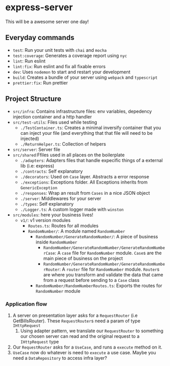 # express-server

This will be a awesome server one day!

## Everyday commands

- `test`: Run your unit tests with `chai` and `mocha`
- `test:coverage`: Generates a coverage report using `nyc`
- `lint`: Run eslint
- `lint:fix`: Run eslint and fix all fixable errors
- `dev`: Uses `nodemon` to start and restart your development
- `build`: Creates a bundle of your server using `webpack` and `typescript`
- `prettier:fix`: Run prettier

## Project Structure

- `src/infra`: Contains infrastructure files: env variables, depedency injection container and a http handler
- `src/test-utils`: Files used while testing
  - `./TestContainer.ts`: Creates a minimal inversify container that you can inject your file (and everything that that file will need to be injected)
  - `./ReturnHelper.ts`: Collection of helpers
- `src/server`: Server file
- `src/shared`:Ffiles used in all places on the boilerplate
  - `./adapters`: Adapters files that handle expecific things of a external lib (i.e: express)
  - `./contracts`: Self explanatory
  - `./decorators`: Used on `Case` layer. Abstracts a error response
  - `./exceptions`: Exceptions folder. All Exceptions inherits from `GenericException`
  - `./responses`: Wrap an result from `Cases` in a nice JSON object
  - `./server`: Middlewares for your server
  - `./types`: Self explanatory
  - `./Logger.ts`: A custom logger made with `winston`
- `src/modules`: here your business lives!
  - `v1/`: v1 version modules
    - `Routes.ts`: Routes for all modules
    - `RandomNumber/`: A module named `RandomNumber`
      - `RandomNumber/GenerateRandomNumber/`: A piece of business inside `RandomNumber`
        - `RandomNumber/GenerateRandomNumber/GenerateRandomNumberCase`: A `case` file for `RandomNumber` module. `Case`s are the main piece of business on the project
        - `RandomNumber/GenerateRandomNumber/GenerateRandomNumberRouter`: A `router` file for `RandomNumber` module. `Router`s are where you transform and validate the data that came from a request before sending to a `Case` class
      - `RandomNumber/RandomNumberRoutes.ts`: Exports the routes for `RandomNumber` module

### Application flow

1. A server on presentation layer asks for a `RequestRouter` (i.e GetBillsRouter). These `RequestRouter`s need a param of type `IHttpRequest`
   1. Using adapter pattern, we translate our `RequestRouter` to something our chosen server can read and the original request to a `IHttpRequest` type
2. Our `RequestRouter` asks for a `UseCase`, and runs a `execute` method on it.
3. `UseCase` now do whatever is need to `execute` a use case. Maybe you need a `DataRepository` to access infra layer?
